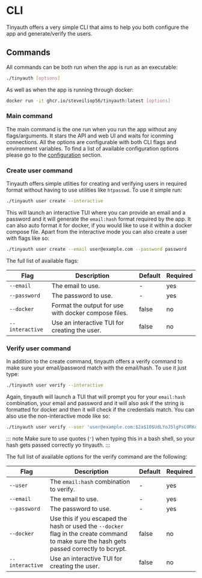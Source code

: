 # CLI

Tinyauth offers a very simple CLI that aims to help you both configure the app and generate/verify the users.

## Commands

All commands can be both run when the app is run as an executable:

```sh
./tinyauth [options]
```

As well as when the app is running through docker:

```sh
docker run -it ghcr.io/steveiliop56/tinyauth:latest [options]
```

### Main command

The main command is the one run when you run the app without any flags/arguments. It stars the API and web UI and waits for iconming connections. All the options are configurable with both CLI flags and environment variables. To find a list of available configuration options please go to the [configuration](./configuration.md) section.

### Create user command

Tinyauth offers simple utlities for creating and verifying users in required format without having to use utilities like `htpasswd`. To use it simple run:

```sh
./tinyauth user create --interactive
```

This will launch an interactive TUI where you can provide an email and a password and it will generate the `email:hash` format required by the app. It can also auto format it for docker, if you would like to use it within a docker compose file. Apart from the interactive mode you can also create a user with flags like so:

```sh
./tinyauth user create --email user@example.com --password password
```

The full list of available flags:

| Flag            | Description                                          | Default | Required |
| --------------- | ---------------------------------------------------- | ------- | -------- |
| `--email`       | The email to use.                                    | -       | yes      |
| `--password`    | The password to use.                                 | -       | yes      |
| `--docker`      | Format the output for use with docker compose files. | false   | no       |
| `--interactive` | Use an interactive TUI for creating the user.        | false   | no       |

### Verify user command

In addition to the create command, tinyauth offers a verify command to make sure your email/password match with the email/hash. To use it just type:

```sh
./tinyauth user verify --interactive
```

Again, tinyauth will launch a TUI that will prompt you for your `email:hash` combination, your email and password and it will also ask if the string is formatted for docker and then it will check if the credentials match. You can also use the non-interactive mode like so:

```sh
./tinyauth user verify --user 'user@example.com:$2a$10$UdLYoJ5lgPsC0RKqYH/jMua7zIn0g9kPqWmhYayJYLaZQ/FTmH2/u' --email user@example.com --password password
```

::: note
Make sure to use quotes (`'`) when typing this in a bash shell, so your hash gets passed correctly yo tinyauth.
:::

The full list of available options for the verify command are the following:

| Flag            | Description                                                                                                                               | Default | Required |
| --------------- | ----------------------------------------------------------------------------------------------------------------------------------------- | ------- | -------- |
| `--user`        | The `email:hash` combination to verify.                                                                                                   | -       | yes      |
| `--email`       | The email to use.                                                                                                                         | -       | yes      |
| `--password`    | The password to use.                                                                                                                      | -       | yes      |
| `--docker`      | Use this if you escaped the hash or used the `--docker` flag in the create command to make sure the hash gets passed correctly to bcrypt. | false   | no       |
| `--interactive` | Use an interactive TUI for creating the user.                                                                                             | false   | no       |
